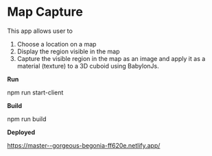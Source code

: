 # Map Capture

This app allows user to 

1. Choose a location on a map
2. Display the region visible in the map 
3. Capture the visible region in the map as an image and apply it as a material (texture) to a 3D cuboid using BabylonJs.



**Run**

npm run start-client

**Build**

npm run build

**Deployed**

https://master--gorgeous-begonia-ff620e.netlify.app/
